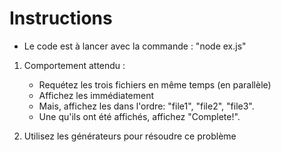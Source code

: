 # Instructions

* Le code est à lancer avec la commande : "node ex.js"

1. Comportement attendu :
	- Requétez les trois fichiers en même temps (en parallèle)
	- Affichez les immédiatement
	- Mais, affichez les dans l'ordre: "file1", "file2", "file3".
	- Une qu'ils ont été affichés, affichez "Complete!".

2. Utilisez les générateurs pour résoudre ce problème
